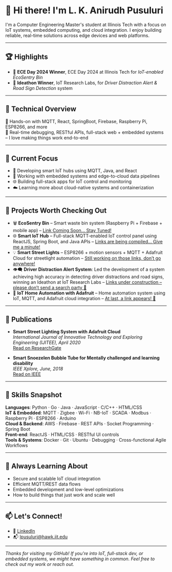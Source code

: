 # 👋 Hi there! I'm L. K. Anirudh Pusuluri

I'm a Computer Engineering Master's student at Illinois Tech with a focus on IoT systems, embedded computing, and cloud integration. I enjoy building reliable, real-time solutions across edge devices and web platforms.

---

## 🏆 Highlights

- 🥇 **ECE Day 2024 Winner**, ECE Day 2024 at Illinois Tech for *IoT-enabled EcoSentry Bin*
- 🧠 **Ideathon Winner**, IoT Research Labs, for *Driver Distraction Alert & Road Sign Detection* system

---
## 🧠 Technical Overview

🧠 Hands-on with MQTT, React, SpringBoot, Firebase, Raspberry Pi, ESP8266, and more  
🔁 Real-time debugging, RESTful APIs, full-stack web + embedded systems – I love making things work end-to-end

---

## 🚀 Current Focus
- 🤖 Developing smart IoT hubs using MQTT, Java, and React
- 🔌 Working with embedded systems and edge-to-cloud data pipelines
- 🌐 Building full-stack apps for IoT control and monitoring
- ☁️ Learning more about cloud-native systems and containerization

---

## 📌 Projects Worth Checking Out
- 🗑️ **EcoSentry Bin** – Smart waste bin system (Raspberry Pi + Firebase + mobile app) – [Link Coming Soon... Stay Tuned!](#)
- 🌐 **Smart IoT Hub** – Full-stack MQTT-enabled IoT control panel using ReactJS, Spring Boot, and Java APIs – [Links are being compiled... Give me a minute!](#)
- 💡 **Smart Street Lights** – ESP8266 + motion sensors + MQTT + Adafruit Cloud for streetlight automation – [Still working on those links, don’t go anywhere!](#)
- 👁️‍🗨️ **Driver Distraction Alert System**: Led the development of a system achieving high accuracy in detecting driver distractions and road signs, winning an Ideathon at IoT Research Labs – [Links under construction – please don’t send a search party 🚧](#)
- 🏡 **IoT Home Automation with Adafruit** – Home automation system using IoT, MQTT, and Adafruit cloud integration – [At last, a link appears! 🎉](https://github.com/lpusuluri98/iot_home_automation_adafruit)

---

## 📄 Publications

- **Smart Street Lighting System with Adafruit Cloud**  
  *International Journal of Innovative Technology and Exploring Engineering (IJITEE), April 2020*  
  [Read on ResearchGate](https://www.researchgate.net/publication/333503658_Smart_Street_lighting_System)

- **Smart Snoezelen Bubble Tube for Mentally challenged and learning disability**  
  *IEEE Xplore, June, 2018*  
  [Read on IEEE](https://ieeexplore.ieee.org/abstract/document/8389466)

---

## 🔧 Skills Snapshot
**Languages**: Python · Go · Java · JavaScript · C/C++ · HTML/CSS  
**IoT & Embedded**: MQTT · Zigbee · Wi-Fi · NB-IoT · SCADA · Modbus · Raspberry Pi · ESP8266 · Arduino  
**Cloud & Backend**: AWS · Firebase · REST APIs · Socket Programming · Spring Boot  
**Front-end**: ReactJS · HTML/CSS · RESTful UI controls  
**Tools & Systems**: Docker · Git · Ubuntu · Debugging · Cross-functional Agile Workflows

---

## 🌱 Always Learning About
- Secure and scalable IoT cloud integration
- Efficient MQTT/REST data flows
- Embedded development and low-level optimizations
- How to build things that just work and scale well

---

## 📫 Let's Connect!
- 🔗 [LinkedIn](https://linkedin.com/in/anirudh-pusuluri)  
- 📬 lpusuluri@hawk.iit.edu

---

_Thanks for visiting my GitHub! If you're into IoT, full-stack dev, or embedded systems, we might have something in common. Feel free to check out my work or reach out._
